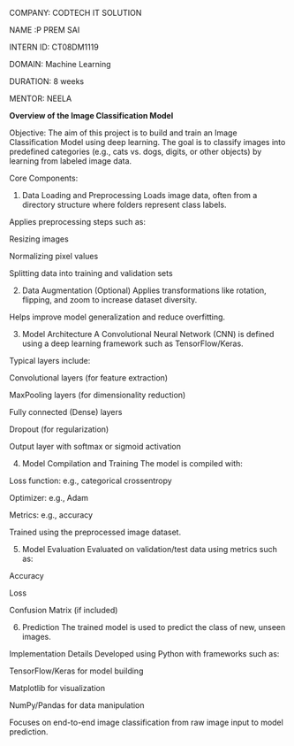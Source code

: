 COMPANY: CODTECH IT SOLUTION

NAME :P PREM SAI

INTERN ID: CT08DM1119

DOMAIN: Machine Learning

DURATION: 8 weeks

MENTOR: NEELA  

**Overview of the Image Classification Model**

 Objective:
The aim of this project is to build and train an Image Classification Model using deep learning. The goal is to classify images into predefined categories (e.g., cats vs. dogs, digits, or other objects) by learning from labeled image data.

 Core Components:
1. Data Loading and Preprocessing
Loads image data, often from a directory structure where folders represent class labels.

Applies preprocessing steps such as:

Resizing images

Normalizing pixel values

Splitting data into training and validation sets

2. Data Augmentation (Optional)
Applies transformations like rotation, flipping, and zoom to increase dataset diversity.

Helps improve model generalization and reduce overfitting.

3. Model Architecture
A Convolutional Neural Network (CNN) is defined using a deep learning framework such as TensorFlow/Keras.

Typical layers include:

Convolutional layers (for feature extraction)

MaxPooling layers (for dimensionality reduction)

Fully connected (Dense) layers

Dropout (for regularization)

Output layer with softmax or sigmoid activation

4. Model Compilation and Training
The model is compiled with:

Loss function: e.g., categorical crossentropy

Optimizer: e.g., Adam

Metrics: e.g., accuracy

Trained using the preprocessed image dataset.

5. Model Evaluation
Evaluated on validation/test data using metrics such as:

Accuracy

Loss

Confusion Matrix (if included)

6. Prediction
The trained model is used to predict the class of new, unseen images.

Implementation Details
Developed using Python with frameworks such as:

TensorFlow/Keras for model building

Matplotlib for visualization

NumPy/Pandas for data manipulation

Focuses on end-to-end image classification from raw image input to model prediction.

